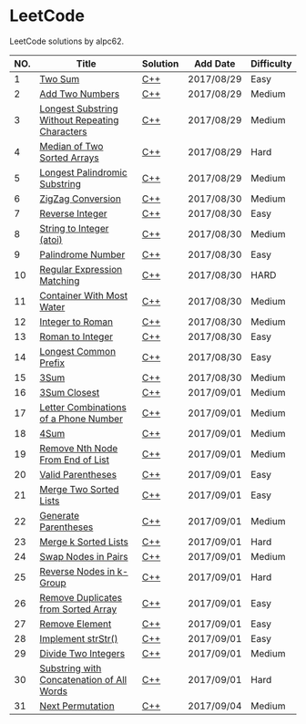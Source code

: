 LeetCode
========

LeetCode solutions by alpc62.

|NO.|Title|Solution|Add Date|Difficulty|
|---|-----|--------|--------|----------|
|1|[Two Sum][1]|[C++](0001.two-sum.cpp)|2017/08/29|Easy|
|2|[Add Two Numbers][2]|[C++](0002.add-two-numbers.cpp)|2017/08/29|Medium|
|3|[Longest Substring Without Repeating Characters][3]|[C++](0003.longest-substring-without-repeating-characters.cpp)|2017/08/29|Medium|
|4|[Median of Two Sorted Arrays][4]|[C++](0004.median-of-two-sorted-arrays.cpp)|2017/08/29|Hard|
|5|[Longest Palindromic Substring][5]|[C++](0005.longest-palindromic-substring.cpp)|2017/08/29|Medium|
|6|[ZigZag Conversion][6]|[C++](0006.zigzag-conversion.cpp)|2017/08/30|Medium|
|7|[Reverse Integer][7]|[C++](0007.reverse-integer.cpp)|2017/08/30|Easy|
|8|[String to Integer (atoi)][8]|[C++](0008.string-to-integer-atoi.cpp)|2017/08/30|Medium|
|9|[Palindrome Number][9]|[C++](0009.palindrome-number.cpp)|2017/08/30|Easy|
|10|[Regular Expression Matching][10]|[C++](0010.regular-expression-matching.cpp)|2017/08/30|HARD|
|11|[Container With Most Water][11]|[C++](0011.container-with-most-water.cpp)|2017/08/30|Medium|
|12|[Integer to Roman][12]|[C++](0012.integer-to-roman.cpp)|2017/08/30|Medium|
|13|[Roman to Integer][13]|[C++](0013.roman-to-integer.cpp)|2017/08/30|Easy|
|14|[Longest Common Prefix][14]|[C++](0014.longest-common-prefix.cpp)|2017/08/30|Easy|
|15|[3Sum][15]|[C++](0015.3sum.cpp)|2017/08/30|Medium|
|16|[3Sum Closest][16]|[C++](0016.3sum-closest.cpp)|2017/09/01|Medium|
|17|[Letter Combinations of a Phone Number][17]|[C++](0017.letter-combinations-of-a-phone-number.cpp)|2017/09/01|Medium|
|18|[4Sum][18]|[C++](0018.4sum.cpp)|2017/09/01|Medium|
|19|[Remove Nth Node From End of List][19]|[C++](0019.remove-nth-node-from-end-of-list.cpp)|2017/09/01|Medium|
|20|[Valid Parentheses][20]|[C++](0020.valid-parentheses.cpp)|2017/09/01|Easy|
|21|[Merge Two Sorted Lists][21]|[C++](0021.merge-two-sorted-lists.cpp)|2017/09/01|Easy|
|22|[Generate Parentheses][22]|[C++](0022.generate-parentheses.cpp)|2017/09/01|Medium|
|23|[Merge k Sorted Lists][23]|[C++](0023.merge-k-sorted-lists.cpp)|2017/09/01|Hard|
|24|[Swap Nodes in Pairs][24]|[C++](0024.swap-nodes-in-pairs.cpp)|2017/09/01|Medium|
|25|[Reverse Nodes in k-Group][25]|[C++](0025.reverse-nodes-in-k-group.cpp)|2017/09/01|Hard|
|26|[Remove Duplicates from Sorted Array][26]|[C++](0026.remove-duplicates-from-sorted-array.cpp)|2017/09/01|Easy|
|27|[Remove Element][27]|[C++](0027.remove-element.cpp)|2017/09/01|Easy|
|28|[Implement strStr()][28]|[C++](0028.implement-strstr.cpp)|2017/09/01|Easy|
|29|[Divide Two Integers][29]|[C++](0029.divide-two-integers.cpp)|2017/09/01|Medium|
|30|[Substring with Concatenation of All Words][30]|[C++](0030.substring-with-concatenation-of-all-words.cpp)|2017/09/01|Hard|
|31|[Next Permutation][31]|[C++](0031.next-permutation.cpp)|2017/09/04|Medium|

[1]:https://leetcode.com/problems/two-sum/
[2]:https://leetcode.com/problems/add-two-numbers/
[3]:https://leetcode.com/problems/longest-substring-without-repeating-characters/
[4]:https://leetcode.com/problems/median-of-two-sorted-arrays/
[5]:https://leetcode.com/problems/longest-palindromic-substring/
[6]:https://leetcode.com/problems/zigzag-conversion/
[7]:https://leetcode.com/problems/reverse-integer/
[8]:https://leetcode.com/problems/string-to-integer-atoi/
[9]:https://leetcode.com/problems/palindrome-number/
[10]:https://leetcode.com/problems/regular-expression-matching/
[11]:https://leetcode.com/problems/container-with-most-water/
[12]:https://leetcode.com/problems/integer-to-roman/
[13]:https://leetcode.com/problems/roman-to-integer/
[14]:https://leetcode.com/problems/longest-common-prefix/
[15]:https://leetcode.com/problems/3sum/
[16]:https://leetcode.com/problems/3sum-closest/
[17]:https://leetcode.com/problems/letter-combinations-of-a-phone-number/
[18]:https://leetcode.com/problems/4sum/
[19]:https://leetcode.com/problems/remove-nth-node-from-end-of-list/
[20]:https://leetcode.com/problems/valid-parentheses/
[21]:https://leetcode.com/problems/merge-two-sorted-lists/
[22]:https://leetcode.com/problems/generate-parentheses/
[23]:https://leetcode.com/problems/merge-k-sorted-lists/
[24]:https://leetcode.com/problems/swap-nodes-in-pairs/
[25]:https://leetcode.com/problems/reverse-nodes-in-k-group/
[26]:https://leetcode.com/problems/remove-duplicates-from-sorted-array/
[27]:https://leetcode.com/problems/remove-element/
[28]:https://leetcode.com/problems/implement-strstr/
[29]:https://leetcode.com/problems/divide-two-integers/
[30]:https://leetcode.com/problems/substring-with-concatenation-of-all-words/
[31]:https://leetcode.com/problems/next-permutation/
